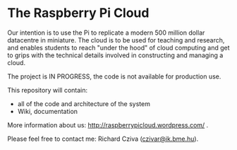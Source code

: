 The Raspberry Pi Cloud
======================

Our intention is to use the Pi to replicate a modern 500 million dollar
datacentre in miniature. The cloud is to be used for teaching and research, and
enables students to reach "under the hood" of cloud computing and get to grips
with the technical details involved in constructing and managing a cloud.

The project is IN PROGRESS, the code is not available for production use.

This repository will contain:
- all of the code and architecture of the system
- Wiki, documentation

More information about us: http://raspberrypicloud.wordpress.com/ .

Please feel free to contact me: Richard Cziva (czivar@ik.bme.hu).
